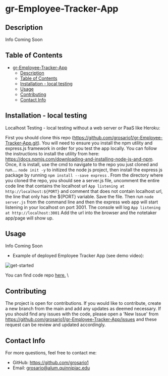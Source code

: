 # gr-Employee-Tracker-App
## Description

Info Coming Soon

## Table of Contents
- [gr-Employee-Tracker-App](#gr-employee-tracker-app)
  - [Description](#description)
  - [Table of Contents](#table-of-contents)
  - [Installation - local testing](#installation---local-testing)
  - [Usage](#usage)
  - [Contributing](#contributing)
  - [Contact Info](#contact-info)

## Installation - local testing 

Localhost Testing - local testing without a web server or PaaS like Heroku: 

First you should clone this repo (https://github.com/grosario1/gr-Employee-Tracker-App.git). You will need to ensure you install the npm utility and express.js framework in order for you test the app locally. You can follow the instructions to install the utility from here: https://docs.npmjs.com/downloading-and-installing-node-js-and-npm. Once, it is install, use the cmd to navigate to the repo you just cloned and run.... `node init -y` to initized the node js project, then install the express js package by running `npm install --save express` . From the directory where you cloned the repo, you should see a server.js file, uncomment the entire code line that contains the localhost url `App listening at http://localhost:${PORT}` and comment that does not contain localhost url, the line that only has the ${PORT} variable. Save the file. Then run `node server.js` from the command line and then the express web app will start listening in your localhost on port 3001. The console will log `App listening at http://localhost:3001` Add the url into the browser and the notetaker app/page will show up.
## Usage

Info Coming Soon

- Example of deployed Employee Tracker App (see demo video):

![get-started]("./../public/assets/get-started-page.jpg)



You can find code repo [here.](https://github.com/grosario1/gr-Employee-Tracker-App) \

## Contributing
The project is open for contributions. If you would like to contribute, create a new branch from the main and add any updates as deemed necessary. If you should find any issues with the code, please open a 'New Issue' from https://github.com/grosario1/gr-Employee-Tracker-App/issues and these request can be review and updated accordingly.
## Contact Info
For more questions, feel free to contact me:

- GitHub: https://github.com/grosario1
- Email: grosario@alum.quinnipiac.edu
